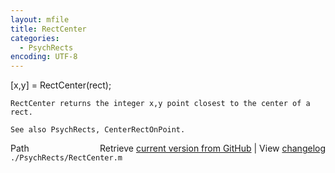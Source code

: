```yaml
---
layout: mfile
title: RectCenter
categories:
  - PsychRects
encoding: UTF-8
---
```


   [x,y] = RectCenter(rect);

    RectCenter returns the integer x,y point closest to the center of a rect.

    See also PsychRects, CenterRectOnPoint.


<div class="code_header" style="text-align:right;">
  <span style="float:left;">Path&nbsp;&nbsp;</span> <span class="counter">Retrieve <a href=
  "https://raw.github.com/Psychtoolbox-3/Psychtoolbox-3/beta/./PsychRects/RectCenter.m">current version from GitHub</a> | View <a href=
  "https://github.com/Psychtoolbox-3/Psychtoolbox-3/commits/beta/./PsychRects/RectCenter.m">changelog</a></span>
</div>
<div class="code">
  <code>./PsychRects/RectCenter.m</code>
</div>
